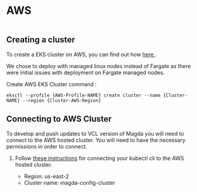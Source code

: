 # AWS

```{toctree}
```

## Creating a cluster 

To create a EKS cluster on AWS, you can find out how [here ](https://docs.aws.amazon.com/eks/latest/userguide/getting-started-eksctl.html).

We chose to deploy with managed linux nodes instead of Fargate as there were initial issues with deployment on Fargate managed nodes.

Create AWS EKS Cluster command : 

`eksctl --profile {AWS-Profile-NAME} create cluster --name {Cluster-NAME} --region {Cluster-AWS-Region}`


## Connecting to AWS Cluster

To develop and push updates to VCL version of Magda you will need to connect to the AWS hosted cluster. You will need to have the necessary permissions in order to connect. 

1. Follow [these instructions](https://aws.amazon.com/premiumsupport/knowledge-center/eks-cluster-connection/) for connecting your kubectl cli to the AWS hosted cluster.

   - Region: us-east-2
   - Cluster name: magda-config-cluster